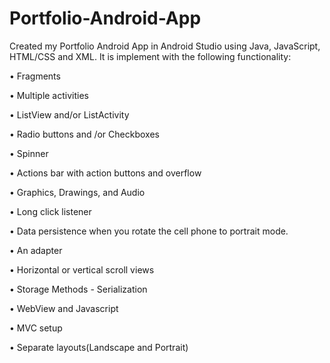 # Portfolio-Android-App

Created my Portfolio Android App in Android Studio using Java, JavaScript, HTML/CSS and XML. It is implement with the following functionality:

•	Fragments

•	Multiple activities

•	ListView and/or ListActivity

•	Radio buttons and /or Checkboxes

•	Spinner

•	Actions bar with action buttons and overflow

•	Graphics, Drawings, and Audio

•	Long click listener

•	Data persistence when you rotate the cell phone to portrait mode.

•	An adapter

•	Horizontal or vertical scroll views

•	Storage Methods - Serialization

•	WebView and Javascript 

•	MVC setup

•	Separate layouts(Landscape and Portrait)
